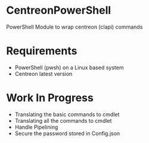 # CentreonPowerShell
PowerShell Module to wrap centreon (clapi) commands

# Requirements
- PowerShell (pwsh) on a Linux based system
- Centreon latest version

# Work In Progress
- Translating the basic commands to cmdlet
- Translating all the commands to cmdlet
- Handle Pipelining
- Secure the password stored in Config.json

